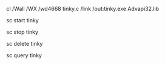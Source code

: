cl /Wall /WX /wd4668 tinky.c /link /out:tinky.exe Advapi32.lib

sc start tinky

sc stop tinky

sc delete tinky

sc query tinky
